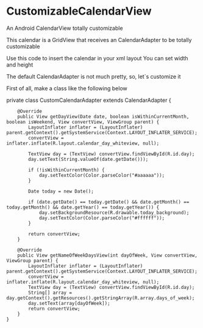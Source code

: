 # CustomizableCalendarView
An Android CalendarView totally customizable

This calendar is a GridView that receives an CalendarAdapter to be totally customizable

Use this code to insert the calendar in your xml layout
You can set width and height
> <view
    android:layout_width="match_parent"
    android:layout_height="match_parent"
    class="adqmobile.customizablecalendarview.CustomizableCalendarView"
    android:id="@+id/calendar"
    custom:showNameOfWeekDays="true"
    custom:showWeekends="true"
    custom:fillHeight="true"/>

The default CalendarAdapter is not much pretty, so, let`s customize it

First of all, make a class like the following below

private class CustomCalendarAdapter extends CalendarAdapter {

        @Override
        public View getDayView(Date date, boolean isWithinCurrentMonth, boolean isWeekend, View convertView, ViewGroup parent) {
            LayoutInflater inflater = (LayoutInflater) parent.getContext().getSystemService(Context.LAYOUT_INFLATER_SERVICE);
            convertView = inflater.inflate(R.layout.calendar_day_whiteview, null);

            TextView day = (TextView) convertView.findViewById(R.id.day);
            day.setText(String.valueOf(date.getDate()));

            if (!isWithinCurrentMonth) {
                day.setTextColor(Color.parseColor("#aaaaaa"));
            }

            Date today = new Date();

            if (date.getDate() == today.getDate() && date.getMonth() == today.getMonth() && date.getYear() == today.getYear()) {
                day.setBackgroundResource(R.drawable.today_background);
                day.setTextColor(Color.parseColor("#ffffff"));
            }

            return convertView;
        }

        @Override
        public View getNameOfWeekDaysView(int dayOfWeek, View convertView, ViewGroup parent) {
            LayoutInflater inflater = (LayoutInflater) parent.getContext().getSystemService(Context.LAYOUT_INFLATER_SERVICE);
            convertView = inflater.inflate(R.layout.calendar_day_whiteview, null);
            TextView day = (TextView) convertView.findViewById(R.id.day);
            String[] array = day.getContext().getResources().getStringArray(R.array.days_of_week);
            day.setText(array[dayOfWeek]);
            return convertView;
        }
    }
